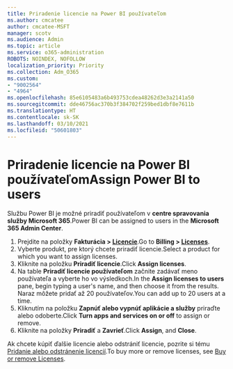 ```yaml
---
title: Priradenie licencie na Power BI používateľom
ms.author: cmcatee
author: cmcatee-MSFT
manager: scotv
ms.audience: Admin
ms.topic: article
ms.service: o365-administration
ROBOTS: NOINDEX, NOFOLLOW
localization_priority: Priority
ms.collection: Adm_O365
ms.custom:
- "9002564"
- "4964"
ms.openlocfilehash: 85e6105483a6b493753cdea48262d3e3a2141a50
ms.sourcegitcommit: dde46756ac370b3f384702f259bed1dbf8e7611b
ms.translationtype: HT
ms.contentlocale: sk-SK
ms.lasthandoff: 03/10/2021
ms.locfileid: "50601803"
---
```

# <a name="assign-power-bi-to-users"></a><span data-ttu-id="56cee-102">Priradenie licencie na Power BI používateľom</span><span class="sxs-lookup"><span data-stu-id="56cee-102">Assign Power BI to users</span></span>

<span data-ttu-id="56cee-103">Službu Power BI je možné priradiť používateľom v **centre spravovania služby Microsoft 365**.</span><span class="sxs-lookup"><span data-stu-id="56cee-103">Power BI can be assigned to users in the **Microsoft 365 Admin Center**.</span></span>  

1. <span data-ttu-id="56cee-104">Prejdite na položky **Fakturácia > [Licencie](https://go.microsoft.com/fwlink/p/?linkid=842264)**.</span><span class="sxs-lookup"><span data-stu-id="56cee-104">Go to **Billing > [Licenses](https://go.microsoft.com/fwlink/p/?linkid=842264)**.</span></span>
2. <span data-ttu-id="56cee-105">Vyberte produkt, pre ktorý chcete priradiť licencie.</span><span class="sxs-lookup"><span data-stu-id="56cee-105">Select a product for which you want to assign licenses.</span></span>
3. <span data-ttu-id="56cee-106">Kliknite na položku **Priradiť licencie**.</span><span class="sxs-lookup"><span data-stu-id="56cee-106">Click **Assign licenses**.</span></span>
4. <span data-ttu-id="56cee-107">Na table **Priradiť licencie používateľom** začnite zadávať meno používateľa a vyberte ho vo výsledkoch.</span><span class="sxs-lookup"><span data-stu-id="56cee-107">In the **Assign licenses to users** pane, begin typing a user's name, and then choose it from the results.</span></span> <span data-ttu-id="56cee-108">Naraz môžete pridať až 20 používateľov.</span><span class="sxs-lookup"><span data-stu-id="56cee-108">You can add up to 20 users at a time.</span></span>
5. <span data-ttu-id="56cee-109">Kliknutím na položku **Zapnúť alebo vypnúť aplikácie a služby** priraďte alebo odoberte.</span><span class="sxs-lookup"><span data-stu-id="56cee-109">Click **Turn apps and services on or off** to assign or remove.</span></span>
6. <span data-ttu-id="56cee-110">Kliknite na položky **Priradiť** a **Zavrieť**.</span><span class="sxs-lookup"><span data-stu-id="56cee-110">Click **Assign**, and **Close**.</span></span>

<span data-ttu-id="56cee-111">Ak chcete kúpiť ďalšie licencie alebo odstrániť licencie, pozrite si tému [Pridanie alebo odstránenie licencií](https://docs.microsoft.com/microsoft-365/commerce/licenses/buy-licenses#buy-or-remove-licenses-for-your-business-subscription).</span><span class="sxs-lookup"><span data-stu-id="56cee-111">To buy more or remove licenses, see [Buy or remove Licenses](https://docs.microsoft.com/microsoft-365/commerce/licenses/buy-licenses#buy-or-remove-licenses-for-your-business-subscription).</span></span>